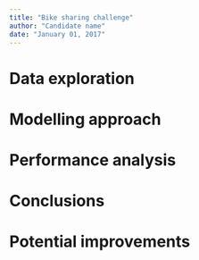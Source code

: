 ```yaml
---
title: "Bike sharing challenge"
author: "Candidate name"
date: "January 01, 2017"
---
```


# Data exploration

# Modelling approach

# Performance analysis

# Conclusions

# Potential improvements
